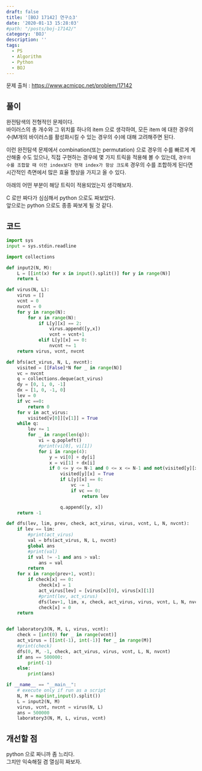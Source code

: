 ```yaml
---
draft: false
title: '[BOJ 17142] 연구소3'
date: '2020-01-13 15:28:03'
#path: "/posts/boj-17142/"
category: 'BOJ'
description: ''
tags:
  - PS
  - Algorithm
  - Python
  - BOJ
---
```


문제 출처 : https://www.acmicpc.net/problem/17142

## 풀이

완전탐색의 전형적인 문제이다.  
바이러스의 총 개수와 그 위치를 하나의 item 으로 생각하여, 모든 item 에 대한 경우의 수(M개의 바이러스를 활성화시킬 수 있는 경우의 수)에 대해 고려해주면 된다.

이런 완전탐색 문제에서 combination(또는 permutation) 으로 경우의 수를 빠르게 계산해줄 수도 있으나, 직접 구현하는 경우에 몇 가지 트릭을 적용해 볼 수 있는데, `경우의 수를 조합할 때 이전 index보다 현재 index가 항상 크도록` 경우의 수를 조합하게 된다면 시간적인 측면에서 많은 효율 향상을 가지고 올 수 있다.

아래의 어떤 부분이 해당 트릭이 적용되었는지 생각해보자.

C 로만 짜다가 심심해서 python 으로도 짜보았다.  
앞으로는 python 으로도 종종 짜보게 될 것 같다.

## 코드

```python
import sys
input = sys.stdin.readline

import collections

def input2(N, M):
    L = [[int(x) for x in input().split()] for y in range(N)]
    return L

def virus(N, L):
    virus = []
    vcnt = 0
    nvcnt = 0
    for y in range(N):
        for x in range(N):
            if L[y][x] == 2:
                virus.append([y,x])
                vcnt = vcnt+1
            elif L[y][x] == 0:
                nvcnt += 1
    return virus, vcnt, nvcnt

def bfs(act_virus, N, L, nvcnt):
    visited = [[False]*N for _ in range(N)]
    vc = nvcnt
    q = collections.deque(act_virus)
    dy = [0, 1, 0, -1]
    dx = [1, 0, -1, 0]
    lev = 0
    if vc ==0:
        return 0
    for v in act_virus:
        visited[v[0]][v[1]] = True
    while q:
        lev += 1
        for _ in range(len(q)):
            vi = q.popleft()
            #print(vi[0], vi[1])
            for i in range(4):
                y = vi[0] + dy[i]
                x = vi[1] + dx[i]
                if 0 <= y <= N-1 and 0 <= x <= N-1 and not(visited[y][x]) and L[y][x] != 1:
                    visited[y][x] = True
                    if L[y][x] == 0:
                        vc -= 1
                        if vc == 0:
                            return lev

                    q.append([y, x])
    return -1

def dfs(lev, lim, prev, check, act_virus, virus, vcnt, L, N, nvcnt):
    if lev == lim:
        #print(act_virus)
        val = bfs(act_virus, N, L, nvcnt)
        global ans
        #print(val)
        if val != -1 and ans > val:
            ans = val
        return
    for x in range(prev+1, vcnt):
        if check[x] == 0:
            check[x] = 1
            act_virus[lev] = [virus[x][0], virus[x][1]]
            #print(lev, act_virus)
            dfs(lev+1, lim, x, check, act_virus, virus, vcnt, L, N, nvcnt)
            check[x] = 0
    return


def laboratory3(N, M, L, virus, vcnt):
    check = [int(0) for _ in range(vcnt)]
    act_virus = [[int(-1), int(-1)] for _ in range(M)]
    #print(check)
    dfs(0, M, -1, check, act_virus, virus, vcnt, L, N, nvcnt)
    if ans == 500000:
        print(-1)
    else:
        print(ans)

if __name__ == "__main__":
    # execute only if run as a script
    N, M = map(int,input().split())
    L = input2(N, M)
    virus, vcnt, nvcnt = virus(N, L)
    ans = 500000
    laboratory3(N, M, L, virus, vcnt)
```

## 개선할 점

python 으로 짜니까 좀 느리다.  
그치만 익숙해질 겸 열심히 짜보자.

